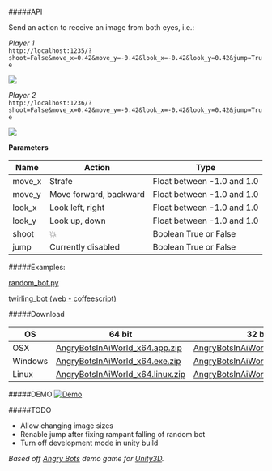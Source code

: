 #####API

Send an action to receive an image from both eyes, i.e.:

_Player 1_<br>
`http://localhost:1235/?shoot=False&move_x=0.42&move_y=-0.42&look_x=-0.42&look_y=0.42&jump=True`

<img src="http://i.imgur.com/4RkNGEE.png"/>

_Player 2_<br>
`http://localhost:1236/?shoot=False&move_x=0.42&move_y=-0.42&look_x=-0.42&look_y=0.42&jump=True`

<img src="http://i.imgur.com/thy5JUh.png"/>

**Parameters**

Name       | Action                    | Type                      
---------  | -------------------       | -------------------------- 
move_x     | Strafe                    | Float between -1.0 and 1.0 
move_y     | Move forward, backward    | Float between -1.0 and 1.0 
look_x     | Look left, right          | Float between -1.0 and 1.0 
look_y     | Look up, down             | Float between -1.0 and 1.0 
shoot      | :boom:                    | Boolean True or False      
jump       | Currently disabled        | Boolean True or False      

#####Examples:

[random_bot.py](https://github.com/aiworld/AngryBotsInAiWorld/blob/master/examples/random_bot.py)

[twirling_bot (web - coffeescript)](https://github.com/aiworld/AngryBotsInAiWorld/tree/master/examples/twirling_bot)

#####Download

OS       | 64 bit | 32 bit                      
-------- | ------ | ------
OSX | [AngryBotsInAiWorld_x64.app.zip](https://www.dropbox.com/s/6nlji9u81q0yjyf/AngryBotsInAiWorld_x64.app.zip) |  [AngryBotsInAiWorld_x86.app.zip](https://www.dropbox.com/s/um0cw1r1da8dqg8/AngryBotsInAiWorld_x86.app.zip)
Windows | [AngryBotsInAiWorld_x64.exe.zip](https://www.dropbox.com/s/3atnk5pvlao9m7w/AngryBotsInAiWorld_x64.exe.zip) |  [AngryBotsInAiWorld_x86.exe.zip](https://www.dropbox.com/s/f2fyoz3doql702a/AngryBotsInAiWorld_x86.exe.zip)
Linux | [AngryBotsInAiWorld_x64.linux.zip](https://www.dropbox.com/s/7eua5fob1sq4ht2/AngryBotsInAiWorld_x64.linux.zip) | [AngryBotsInAiWorld_x86.linux.zip](https://www.dropbox.com/s/5ufyr2r7ajf9c2s/AngryBotsInAiWorld_x86.linux.zip)

#####DEMO
[![Demo](http://img.youtube.com/vi/H_ZYuXO_0Ak/0.jpg)](http://www.youtube.com/watch?v=H_ZYuXO_0Ak)

#####TODO
- Allow changing image sizes
- Renable jump after fixing rampant falling of random bot
- Turn off development mode in unity build

_Based off [Angry Bots](https://www.assetstore.unity3d.com/#/content/12175) demo game for [Unity3D](http://unity3d.com/unity)._
